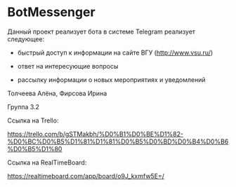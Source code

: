 # BotMessenger

Данный проект реализует бота в системе Telegram реализует следующее:

- быстрый доступ к информации на сайте ВГУ (http://www.vsu.ru/)

- ответ на интересующие вопросы

- рассылку информации о новых мероприятиях и уведомлений

Толчеева Алёна, Фирсова Ирина 

Группа 3.2

Ссылка на Trello: 

https://trello.com/b/gSTMakbh/%D0%B1%D0%BE%D1%82-%D0%BC%D0%B5%D1%81%D1%81%D0%B5%D0%BD%D0%B4%D0%B6%D0%B5%D1%80

Ссылка на RealTimeBoard: 

https://realtimeboard.com/app/board/o9J_kxmfw5E=/
